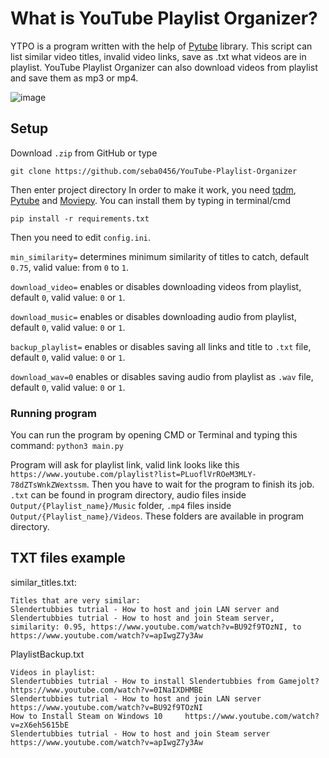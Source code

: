 # What is YouTube Playlist Organizer?
YTPO is a program written with the help of [Pytube](https://github.com/pytube/pytube) library. This script can list similar video titles, invalid video links, save as .txt what videos are in playlist. YouTube Playlist Organizer can also download videos from playlist and save them as mp3 or mp4.

![image](https://user-images.githubusercontent.com/46867564/216819827-3c7ed7b9-a2fd-4398-ad84-3d29a6bfb1d7.png)

## Setup
Download `.zip` from GitHub or type 

`git clone https://github.com/seba0456/YouTube-Playlist-Organizer `

Then enter project directory 
In order to make it work, you need [tqdm](https://github.com/tqdm/tqdm), [Pytube](https://github.com/pytube/pytube) and [Moviepy](https://github.com/Zulko/moviepy).
You can install them by typing in terminal/cmd
```
pip install -r requirements.txt
```
Then you need to edit `config.ini`.

`min_similarity=` determines minimum similarity of titles to catch, default `0.75`, valid value: from `0` to `1`.

`download_video=` enables or disables downloading videos from playlist, default `0`, valid value: `0` or `1`.

`download_music=` enables or disables downloading audio from playlist, default `0`, valid value: `0` or `1`.

`backup_playlist=` enables or disables saving all links and title to `.txt` file, default `0`, valid value: `0` or `1`.

`download_wav=0` enables or disables saving audio from playlist as `.wav` file, default `0`, valid value: `0` or `1`.
### Running program
You can run the program by opening CMD or Terminal and typing this command:
`python3 main.py`

Program will ask for playlist link, valid link looks like this `https://www.youtube.com/playlist?list=PLuoflVrROeM3MLY-78dZTsWnkZWextssm`. Then you have to wait for the program to finish its job. 
`.txt` can be found in program directory, audio files inside `Output/{Playlist_name}/Music` folder, `.mp4` files inside `Output/{Playlist_name}/Videos`. These folders are available in program directory.
## TXT files example
similar_titles.txt:

```
Titles that are very similar:
Slendertubbies tutrial - How to host and join LAN server and Slendertubbies tutrial - How to host and join Steam server, similarity: 0.95, https://www.youtube.com/watch?v=BU92f9TOzNI, to https://www.youtube.com/watch?v=apIwgZ7y3Aw
```

PlaylistBackup.txt

```
Videos in playlist:
Slendertubbies tutrial - How to install Slendertubbies from Gamejolt?     https://www.youtube.com/watch?v=0INaIXDHMBE
Slendertubbies tutrial - How to host and join LAN server     https://www.youtube.com/watch?v=BU92f9TOzNI
How to Install Steam on Windows 10     https://www.youtube.com/watch?v=zX6eh5615bE
Slendertubbies tutrial - How to host and join Steam server     https://www.youtube.com/watch?v=apIwgZ7y3Aw
```
